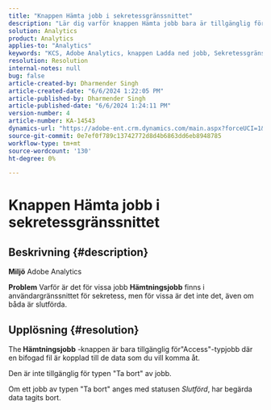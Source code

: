 ```yaml
---
title: "Knappen Hämta jobb i sekretessgränssnittet"
description: "Lär dig varför knappen Hämta jobb bara är tillgänglig för jobb av typen \"Åtkomst\" där en bifogad fil är kopplad till vissa data som du vill komma åt."
solution: Analytics
product: Analytics
applies-to: "Analytics"
keywords: "KCS, Adobe Analytics, knappen Ladda ned jobb, Sekretessgränssnitt"
resolution: Resolution
internal-notes: null
bug: false
article-created-by: Dharmender Singh
article-created-date: "6/6/2024 1:22:05 PM"
article-published-by: Dharmender Singh
article-published-date: "6/6/2024 1:24:11 PM"
version-number: 4
article-number: KA-14543
dynamics-url: "https://adobe-ent.crm.dynamics.com/main.aspx?forceUCI=1&pagetype=entityrecord&etn=knowledgearticle&id=544c90bf-0724-ef11-840a-6045bd08369f"
source-git-commit: 0e7ef0f789c13742772d8d4b6863dd6eb8948785
workflow-type: tm+mt
source-wordcount: '130'
ht-degree: 0%

---
```


# Knappen Hämta jobb i sekretessgränssnittet

## Beskrivning {#description}


<b>Miljö</b>
Adobe Analytics

<b>Problem</b>
Varför är det för vissa jobb <b>Hämtningsjobb</b> finns i användargränssnittet för sekretess, men för vissa är det inte det, även om båda är slutförda.


## Upplösning {#resolution}


The<b> Hämtningsjobb</b> -knappen är bara tillgänglig för&quot;Access&quot;-typjobb där en bifogad fil är kopplad till de data som du vill komma åt.

Den är inte tillgänglig för typen &quot;Ta bort&quot; av jobb.

Om ett jobb av typen &quot;Ta bort&quot; anges med statusen *Slutförd*, har begärda data tagits bort.
